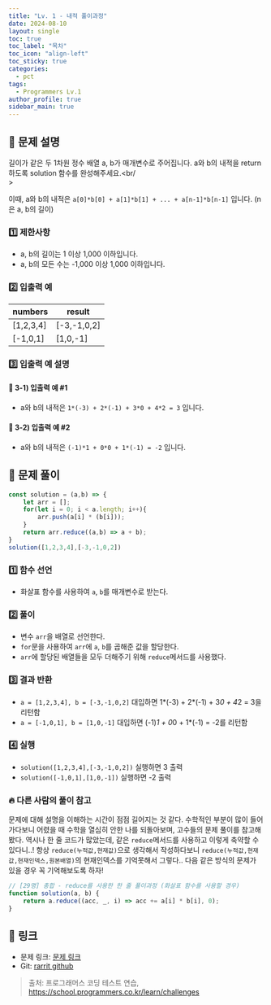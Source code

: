 ```yaml
---
title: "Lv. 1 - 내적 풀이과정"
date: 2024-08-10
layout: single
toc: true
toc_label: "목차"
toc_icon: "align-left"
toc_sticky: true
categories:
  - pct
tags:
  - Programmers Lv.1
author_profile: true
sidebar_main: true
---
```


## :ledger: 문제 설명

길이가 같은 두 1차원 정수 배열 a, b가 매개변수로 주어집니다. a와 b의 내적을 return 하도록 solution 함수를 완성해주세요.<br/<br/>>

이때, a와 b의 내적은 `a[0]*b[0] + a[1]*b[1] + ... + a[n-1]*b[n-1]` 입니다. (n은 a, b의 길이)

### :one: 제한사항

- a, b의 길이는 1 이상 1,000 이하입니다.
- a, b의 모든 수는 -1,000 이상 1,000 이하입니다.

### :two: 입출력 예

| numbers              | result |
| ------------------ | ------ |
| [1,2,3,4] |	[-3,-1,0,2] |	3 |
| [-1,0,1] |	[1,0,-1] |	-2 |

### :three: 입출력 예 설명
#### :pushpin: 3-1) 입출력 예 #1
- a와 b의 내적은 `1*(-3) + 2*(-1) + 3*0 + 4*2 = 3` 입니다.

#### :pushpin: 3-2) 입출력 예 #2
- a와 b의 내적은 `(-1)*1 + 0*0 + 1*(-1) = -2` 입니다.

## :ledger: 문제 풀이

```javascript
const solution = (a,b) => {
    let arr = [];
    for(let i = 0; i < a.length; i++){
        arr.push(a[i] * (b[i]));
    }
    return arr.reduce((a,b) => a + b);
}
solution([1,2,3,4],[-3,-1,0,2])
```

### :one: 함수 선언

- 화살표 함수를 사용하여 `a`, `b`를 매개변수로 받는다.

### :two: 풀이

- 변수 `arr`을 배열로 선언한다.
- `for`문을 사용하여 `arr`에 `a`, `b`를 곱해준 값을 할당한다.
- `arr`에 할당된 배열들을 모두 더해주기 위해 `reduce`메서드를 사용했다.

### :three: 결과 반환

- `a = [1,2,3,4], b = [-3,-1,0,2]` 대입하면 1*(-3) + 2*(-1) + 3*0 + 4*2 = 3을 리턴함
- `a = [-1,0,1], b = [1,0,-1]` 대입하면 (-1)*1 + 0*0 + 1*(-1) = -2를 리턴함

### :four: 실행

- `solution([1,2,3,4],[-3,-1,0,2])` 실행하면 3 출력
- `solution([-1,0,1],[1,0,-1])` 실행하면 -2 출력

### :fire: 다른 사람의 풀이 참고
문제에 대해 설명을 이해하는 시간이 점점 길어지는 것 같다. 수학적인 부분이 많이 들어가다보니 어렸을 때 수학을 열심히 안한 나를 되돌아보며, 고수들의 문제 풀이를 참고해봤다. 역시나 한 줄 코드가 많았는데, 같은 `reduce`메서드를 사용하고 이렇게 축약할 수 있다니..! 항상 `reduce(누적값,현재값)`으로 생각해서 작성하다보니 `reduce(누적값,현재값,현재인덱스,원본배열)`의 현재인덱스를 기억못해서 그렇다.. 다음 같은 방식의 문제가 있을 경우 꼭 기억해보도록 하자!

```javascript
// [29명] 총합 - reduce를 사용한 한 줄 풀이과정 (화살표 함수를 사용할 경우)
function solution(a, b) {
    return a.reduce((acc, _, i) => acc += a[i] * b[i], 0);
}
```

## :link: 링크

- 문제 링크: [문제 링크](https://school.programmers.co.kr/learn/courses/30/lessons/70128) 
- Git: [rarrit github](https://github.com/rarrit/programmers-coding-test/tree/main/%ED%94%84%EB%A1%9C%EA%B7%B8%EB%9E%98%EB%A8%B8%EC%8A%A4/1/70128.%E2%80%85%EB%82%B4%EC%A0%81)

> 출처: 프로그래머스 코딩 테스트 연습, https://school.programmers.co.kr/learn/challenges
